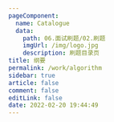 ```yaml
---
pageComponent: 
  name: Catalogue
  data: 
    path: 06.面试刷题/02.刷题
    imgUrl: /img/logo.jpg
    description: 刷题目录页
title: 纲要
permalink: /work/algorithm
sidebar: true
article: false
comment: false
editLink: false
date: 2022-02-20 19:44:49
---
```

